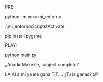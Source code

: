 PRE:

python -m venv mi_entorno 

.\mi_entorno\Scripts\Activate 

pip install pygame


PLAY:

python main.py

 
 ¿Añadir Makefile, subject completo?

 LA AI a mi ya me gana T.T.... ¿Tu la ganas? xP
